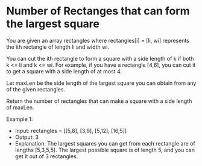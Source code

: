 # Number of Rectanges that can form the largest square

You are given an array rectangles where rectangles[i] = [li, wi] represents the ith rectangle of length li and width wi.

You can cut the ith rectangle to form a square with a side length of k if both k <= li and k <= wi. For example, if you have a rectangle [4,6], you can cut it to get a square with a side length of at most 4.

Let maxLen be the side length of the largest square you can obtain from any of the given rectangles.

Return the number of rectangles that can make a square with a side length of maxLen.

Example 1:

- Input: rectangles = [[5,8], [3,9], [5,12], [16,5]]
- Output: 3
- Explanation: The largest squares you can get from each rectangle are of lengths [5,3,5,5]. The largest possible square is of length 5, and you can get it out of 3 rectangles.
